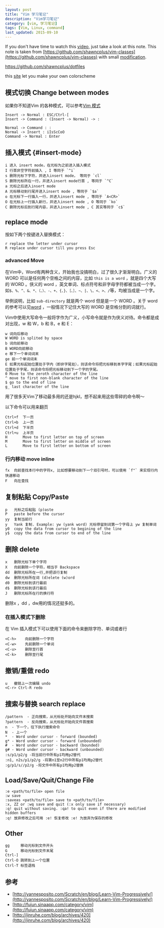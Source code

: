 ```yaml
---
layout: post
title: "Vim 学习笔记"
description: "Vim学习笔记"
category: [vim, 学习笔记]
tags: [Vim, Linux, command]
last_updated: 2015-09-10
---
```


If you don't have time to watch this [video](https://www.youtube.com/watch?v=Nim4_f5QUxA), just take a look at this note.
This note is taken from [https://github.com/shawncplus/vim-classes](https://github.com/shawncplus/vim-classes) with small [modification](https://github.com/einverne/vim-classes).
	
<https://github.com/shawncplus/dotfiles>

this [site](http://bytefluent.com/vivify/) let you make your own colorscheme

## 模式切换 Change between modes

如果你不知道Vim 的各种模式，可以参考[Vim 模式](/post/2015/05/vim-mode.html)

	Insert -> Normal : ESC/Ctrl-[
	Insert -> Command : (Insert -> Normal) -> :

	Normal -> Command : :
	Normal -> Insert : iIsScCoO
	Command -> Normal : Enter

## 插入模式 {#insert-mode}

	i 进入 insert mode，在光标为之前进入插入模式
	I 行首非空字符前插入 , I 等同于 `^i`
	s 删除光标下字符，并进入insert mode， 等同于 `cl`
	S 删除光标所在一行，并进入insert mode行首 , 等同于 `^C`
	a 光标之后进入insert mode
	A 光标移动到行尾并进入insert mode , 等同于 `$a`
	o 在光标下一行插入一行，并进入insert mode , 等同于 `A<CR>`
	O 在光标上一行插入新行，并进入insert mode , O 等同于 `ko`
	C 删除光标后到行尾内容，并进入insert mode , C 其实等同于 `c$` 

## replace mode

按如下两个按键进入替换模式：

	r replace the letter under cursor
	R replace under cursor till you press Esc

### advanced Move

在Vim中，Word有两种含义，开始我也没搞明白，过了很久才渐渐明白。广义的 WORD 可以是任何两个空格之间的内容，比如 `this is a word` ，就是四个大写的 WORD 。侠义的 word ，英文单词、标点符号和非字母字符都被当成一个字。如`$、%、^、&、*、（、）、-、+、{、}、［、］、~、|、\、<、>、/`等，均被当成是一个字。

举例说明，比如 `sub-directory` 就是两个 word 但是是一个 WORD 。关于 word 的参考可以见[word](http://vimhelp.appspot.com/motion.txt.html#word) ，一般情况下记住大写的 WORD 是空格分割的词就行。

Vim中使用大写命令一般将字作为广义，小写命令就是作为侠义对待。命令都是成对出现，w 和 W，b 和 B，e 和 E：

	w 词向后移动
	W WORD is splited by space
	b 词向前移动
	B WORD向前移动
	e 移下一个单词词末
	ge 前一个单词词末
	E 如果光标起始位置处于字内（即非字尾处），则该命令将把光标移到本字字尾；如果光标起始位置处于字尾，则该命令将把光标移动到下一个字的字尾。
	0 Move to the zeroth character of the line
	^ move to first non-blank character of the line
	$ go to the end of line
	g_ last character of the line

用了很多天Vim了移动最多用的还是hjkl，想不起来用这些零碎的命令啊～

以下命令可以用来翻页

	Ctrl+f  下一页
	Ctrl+b  上一页
	Ctrl+d  下半页
	Ctrl+u  上半页
	H       Move to first letter on top of screen
	M 		Move to first letter on middle of screen
	L 		Move to first letter on bottom of screen

### 行内移动 move inline

	fx  向前查找本行中的字符x, 比如想要移动到下一个双引号时，可以使用 `f"` 来实现行内快速移动
	F   向左查找

## 复制粘贴 Copy/Paste

	p   光标之后粘贴 (p)aste
	P   paste before the cursor
	yy  复制当前行
	y   Yank 复制. Example: yw (yank word) 光标停留到词第一个字母上 yw 复制单词
	y0  copy the data from cursor to begining of the line
	y$  copy the data from cursor to end of the line

## 删除 delete

	x   删除光标下单个字符
	X   向前删除一个字符，相当于 Backspace
	dd  删除光标所在一行,并把该行复制
	dw  删除光标所在词 (d)elete (w)ord
	d0  删除光标到该行最前
	d$  删除光标到该行最后
	J   删除光标所在行的换行符

删除x ，dd ，dw用的情况还挺多的。

### 在插入模式下删除

在 Vim 插入模式下可以使用下面的命令来删除字符、单词或者行

	<C-h>    向前删除一个字符
	<C-w> 	 先前删除一个单词
	<C-u>    删除至行首
	<C-k>    删除至行尾


## 撤销/重做 redo

	u   撤销上一次编辑 undo
	<C-r> Ctrl-R redo

## 搜索与替换 search replace

	/pattern  - 正向搜索，从光标处开始向文件末搜索
	?pattern  - 反向搜索，从光标处开始向文件首搜索
	n  - 下一个，往下执行搜索命令
	N  - 上一个
	*  - Word under cursor - forward (bounded)
	g* - Word under cursor - forward (unbounded)
	#  - Word under cursor - backward (bounded)
	g# - Word under cursor - backward (unbounded)
	:s/p1/p2/g -将当前行中所有p1均用p2替代
	:n1, n2s/p1/p2/g -将第n1至n2行中所有p1均用p2替代
	:g/p1/s//p2/g -将文件中所有p1均用p2替换

## Load/Save/Quit/Change File

	:e <path/to/file> open file
	:w save
	:saveas <path/to/file> save to <path/to/file>
	:x, ZZ or :wq save and quit (:x only save if necessary)
	:q! quit without saving. :qa! to quit even if there are modified hidden buffers
	:q! 放弃修改之后可用 :e! 恢复修改 :e! 为放弃为保存的修改

## Other

	gg     移动光标到文件开头
	G      移动光标到文件末尾
	Ctrl-]
	Ctrl-O 跳转到上一个位置
	Ctrl-T 标签退栈

## 参考

* [http://yannesposito.com/Scratch/en/blog/Learn-Vim-Progressively/](http://yannesposito.com/Scratch/en/blog/Learn-Vim-Progressively/)
* [http://fujun.sinaapp.com/category/vim](http://fujun.sinaapp.com/category/vim)
* [http://jinruhe.com/blog/archives/420](http://jinruhe.com/blog/archives/420)
